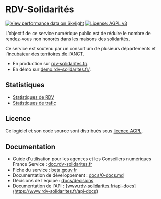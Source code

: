 # RDV-Solidarités

[![View performance data on Skylight](https://badges.skylight.io/status/RgR7i58P67xN.svg)](https://oss.skylight.io/app/applications/RgR7i58P67xN)
[![License: AGPL v3](https://img.shields.io/badge/License-AGPL%20v3-blue.svg)](https://www.gnu.org/licenses/agpl-3.0)

L’objectif de ce service numérique public est de réduire le nombre de rendez-vous non honorés dans les maisons des solidarités.

Ce service est soutenu par un consortium de plusieurs départements et l'[incubateur des territoires de l'ANCT](https://incubateur.anct.gouv.fr/).

- En production sur [rdv-solidarites.fr/](https://www.rdv-solidarites.fr/).
- En démo sur [demo.rdv-solidarites.fr/](https://demo.rdv-solidarites.fr/).

## Statistiques

- [Statistiques de RDV](https://www.rdv-solidarites.fr/stats)
- [Statistiques de trafic](https://stats.data.gouv.fr/index.php?module=CoreHome&action=index&idSite=123&period=range&date=previous30#?idSite=123&period=range&date=previous30&segment=&category=General_Visitors&subcategory=General_Overview)

## Licence

Ce logiciel et son code source sont distribués sous [licence AGPL](https://www.gnu.org/licenses/why-affero-gpl.fr.html).

## Documentation

- Guide d'utilisation pour les agent·es et les Conseillers numériques France Service : [doc.rdv-solidarites.fr](https://doc.rdv-solidarites.fr/)
- Fiche du service : [beta.gouv.fr](https://beta.gouv.fr/startups/lapins.html)
- Documentation de développement : [docs/0-docs.md](docs/0-docs.md)
- Décisions de l'équipe : [docs/decisions](docs/decisions)
- Documentation de l'API : [www.rdv-solidarites.fr/api-docs](https://www.rdv-solidarites.fr/api-docs)